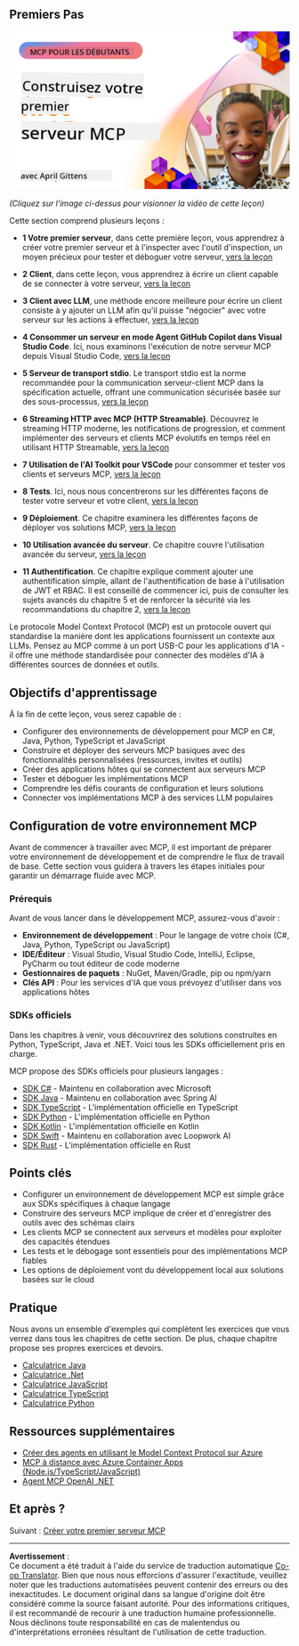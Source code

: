 <!--
CO_OP_TRANSLATOR_METADATA:
{
  "original_hash": "f400d87053221363769113c24f117248",
  "translation_date": "2025-10-06T21:53:25+00:00",
  "source_file": "03-GettingStarted/README.md",
  "language_code": "fr"
}
-->
## Premiers Pas  

[![Créer votre premier serveur MCP](../../../translated_images/04.0ea920069efd979a0b2dad51e72c1df7ead9c57b3305796068a6cee1f0dd6674.fr.png)](https://youtu.be/sNDZO9N4m9Y)

_(Cliquez sur l'image ci-dessus pour visionner la vidéo de cette leçon)_

Cette section comprend plusieurs leçons :

- **1 Votre premier serveur**, dans cette première leçon, vous apprendrez à créer votre premier serveur et à l'inspecter avec l'outil d'inspection, un moyen précieux pour tester et déboguer votre serveur, [vers la leçon](01-first-server/README.md)

- **2 Client**, dans cette leçon, vous apprendrez à écrire un client capable de se connecter à votre serveur, [vers la leçon](02-client/README.md)

- **3 Client avec LLM**, une méthode encore meilleure pour écrire un client consiste à y ajouter un LLM afin qu'il puisse "négocier" avec votre serveur sur les actions à effectuer, [vers la leçon](03-llm-client/README.md)

- **4 Consommer un serveur en mode Agent GitHub Copilot dans Visual Studio Code**. Ici, nous examinons l'exécution de notre serveur MCP depuis Visual Studio Code, [vers la leçon](04-vscode/README.md)

- **5 Serveur de transport stdio**. Le transport stdio est la norme recommandée pour la communication serveur-client MCP dans la spécification actuelle, offrant une communication sécurisée basée sur des sous-processus, [vers la leçon](05-stdio-server/README.md)

- **6 Streaming HTTP avec MCP (HTTP Streamable)**. Découvrez le streaming HTTP moderne, les notifications de progression, et comment implémenter des serveurs et clients MCP évolutifs en temps réel en utilisant HTTP Streamable, [vers la leçon](06-http-streaming/README.md)

- **7 Utilisation de l'AI Toolkit pour VSCode** pour consommer et tester vos clients et serveurs MCP, [vers la leçon](07-aitk/README.md)

- **8 Tests**. Ici, nous nous concentrerons sur les différentes façons de tester votre serveur et votre client, [vers la leçon](08-testing/README.md)

- **9 Déploiement**. Ce chapitre examinera les différentes façons de déployer vos solutions MCP, [vers la leçon](09-deployment/README.md)

- **10 Utilisation avancée du serveur**. Ce chapitre couvre l'utilisation avancée du serveur, [vers la leçon](./10-advanced/README.md)

- **11 Authentification**. Ce chapitre explique comment ajouter une authentification simple, allant de l'authentification de base à l'utilisation de JWT et RBAC. Il est conseillé de commencer ici, puis de consulter les sujets avancés du chapitre 5 et de renforcer la sécurité via les recommandations du chapitre 2, [vers la leçon](./11-simple-auth/README.md)

Le protocole Model Context Protocol (MCP) est un protocole ouvert qui standardise la manière dont les applications fournissent un contexte aux LLMs. Pensez au MCP comme à un port USB-C pour les applications d'IA - il offre une méthode standardisée pour connecter des modèles d'IA à différentes sources de données et outils.

## Objectifs d'apprentissage

À la fin de cette leçon, vous serez capable de :

- Configurer des environnements de développement pour MCP en C#, Java, Python, TypeScript et JavaScript
- Construire et déployer des serveurs MCP basiques avec des fonctionnalités personnalisées (ressources, invites et outils)
- Créer des applications hôtes qui se connectent aux serveurs MCP
- Tester et déboguer les implémentations MCP
- Comprendre les défis courants de configuration et leurs solutions
- Connecter vos implémentations MCP à des services LLM populaires

## Configuration de votre environnement MCP

Avant de commencer à travailler avec MCP, il est important de préparer votre environnement de développement et de comprendre le flux de travail de base. Cette section vous guidera à travers les étapes initiales pour garantir un démarrage fluide avec MCP.

### Prérequis

Avant de vous lancer dans le développement MCP, assurez-vous d'avoir :

- **Environnement de développement** : Pour le langage de votre choix (C#, Java, Python, TypeScript ou JavaScript)
- **IDE/Éditeur** : Visual Studio, Visual Studio Code, IntelliJ, Eclipse, PyCharm ou tout éditeur de code moderne
- **Gestionnaires de paquets** : NuGet, Maven/Gradle, pip ou npm/yarn
- **Clés API** : Pour les services d'IA que vous prévoyez d'utiliser dans vos applications hôtes

### SDKs officiels

Dans les chapitres à venir, vous découvrirez des solutions construites en Python, TypeScript, Java et .NET. Voici tous les SDKs officiellement pris en charge.

MCP propose des SDKs officiels pour plusieurs langages :
- [SDK C#](https://github.com/modelcontextprotocol/csharp-sdk) - Maintenu en collaboration avec Microsoft
- [SDK Java](https://github.com/modelcontextprotocol/java-sdk) - Maintenu en collaboration avec Spring AI
- [SDK TypeScript](https://github.com/modelcontextprotocol/typescript-sdk) - L'implémentation officielle en TypeScript
- [SDK Python](https://github.com/modelcontextprotocol/python-sdk) - L'implémentation officielle en Python
- [SDK Kotlin](https://github.com/modelcontextprotocol/kotlin-sdk) - L'implémentation officielle en Kotlin
- [SDK Swift](https://github.com/modelcontextprotocol/swift-sdk) - Maintenu en collaboration avec Loopwork AI
- [SDK Rust](https://github.com/modelcontextprotocol/rust-sdk) - L'implémentation officielle en Rust

## Points clés

- Configurer un environnement de développement MCP est simple grâce aux SDKs spécifiques à chaque langage
- Construire des serveurs MCP implique de créer et d'enregistrer des outils avec des schémas clairs
- Les clients MCP se connectent aux serveurs et modèles pour exploiter des capacités étendues
- Les tests et le débogage sont essentiels pour des implémentations MCP fiables
- Les options de déploiement vont du développement local aux solutions basées sur le cloud

## Pratique

Nous avons un ensemble d'exemples qui complètent les exercices que vous verrez dans tous les chapitres de cette section. De plus, chaque chapitre propose ses propres exercices et devoirs.

- [Calculatrice Java](./samples/java/calculator/README.md)
- [Calculatrice .Net](../../../03-GettingStarted/samples/csharp)
- [Calculatrice JavaScript](./samples/javascript/README.md)
- [Calculatrice TypeScript](./samples/typescript/README.md)
- [Calculatrice Python](../../../03-GettingStarted/samples/python)

## Ressources supplémentaires

- [Créer des agents en utilisant le Model Context Protocol sur Azure](https://learn.microsoft.com/azure/developer/ai/intro-agents-mcp)
- [MCP à distance avec Azure Container Apps (Node.js/TypeScript/JavaScript)](https://learn.microsoft.com/samples/azure-samples/mcp-container-ts/mcp-container-ts/)
- [Agent MCP OpenAI .NET](https://learn.microsoft.com/samples/azure-samples/openai-mcp-agent-dotnet/openai-mcp-agent-dotnet/)

## Et après ?

Suivant : [Créer votre premier serveur MCP](01-first-server/README.md)

---

**Avertissement** :  
Ce document a été traduit à l'aide du service de traduction automatique [Co-op Translator](https://github.com/Azure/co-op-translator). Bien que nous nous efforcions d'assurer l'exactitude, veuillez noter que les traductions automatisées peuvent contenir des erreurs ou des inexactitudes. Le document original dans sa langue d'origine doit être considéré comme la source faisant autorité. Pour des informations critiques, il est recommandé de recourir à une traduction humaine professionnelle. Nous déclinons toute responsabilité en cas de malentendus ou d'interprétations erronées résultant de l'utilisation de cette traduction.